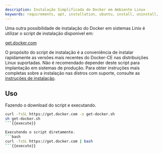```yaml
---
description: Instalação Simplificada do Docker em Ambiente Linux
keywords: requirements, apt, installation, ubuntu, install, uninstall, upgrade, update
---
```


Uma outra possibilidade de instalação do Docker em sistemas Linix é utilizar o script de instalação disponível em:

[get.docker.com](get.docker.com)

O propósito do script de instalação é a conveniência de instalar rapidamente as versões mais recentes do Docker-CE nas distribuições Linux suportadas. Não é recomendado depender deste script para implantação em sistemas de produção. Para obter instruções mais completas sobre a instalação nas distros com suporte, consulte as [instruções de instalação](https://docs.docker.com/engine/installation/).

## Uso

Fazendo o download do script e executando.

```bash
curl -fsSL https://get.docker.com -o get-docker.sh
sh get-docker.sh
```{{execute}}

Executendo o script diretamente.
```bash
curl -fsSL https://get.docker.com | bash
```{{execute}}
